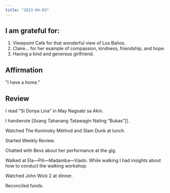 ```yaml
---
title: "2023-04-03"
---
```

## I am grateful for:
1. Viewpoint Cafe for that wonderful view of Los Baños.
2. Claire... for her example of compassion, kindness, friendship, and hope.
3. Having a kind and generous girlfriend.

## Affirmation

"I have a home."

## Review

I read "Si Donya Lina" in May Nagsabi sa Akin.

I handwrote [[Isang Tahanang Tatawagin Nating “Bukas”]].

Watched The Kominsky Method and Slam Dunk at lunch.

Started Weekly Review.

Chatted with Bevs about her performance at the gig.

Walked at Ela—Pili—Madamba—Viado. While walking I had insights about how to conduct the walking workshop.

Watched John Wick 2 at dinner.

Reconciled funds.

